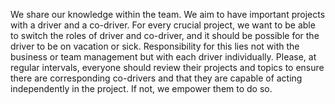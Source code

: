 We share our knowledge within the team. We aim to have important projects with a driver and a co-driver. For every crucial project, we want to be able to switch the roles of driver and co-driver, and it should be possible for the driver to be on vacation or sick. Responsibility for this lies not with the business or team management but with each driver individually. Please, at regular intervals, everyone should review their projects and topics to ensure there are corresponding co-drivers and that they are capable of acting independently in the project. If not, we empower them to do so.